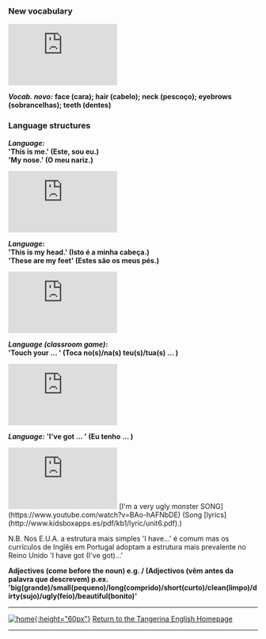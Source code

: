 ### New vocabulary

<iframe width="220" height="124" src="https://www.youtube.com/embed/2Hmq74bQP6s" frameborder="0" allow="accelerometer; autoplay; clipboard-write; encrypted-media; gyroscope; picture-in-picture" allowfullscreen></iframe>  

***Vocab. novo:*** **face (cara); hair (cabelo); neck (pescoço); eyebrows (sobrancelhas); teeth (dentes)**  

### Language structures

***Language:***  
**'This is me.' (Este, sou eu.)**  
**'My nose.' (O meu nariz.)**  

<iframe width="220" height="124" src="https://www.youtube.com/embed/QkHQ0CYwjaI" frameborder="0" allow="accelerometer; autoplay; clipboard-write; encrypted-media; gyroscope; picture-in-picture" allowfullscreen></iframe>  

***Language:***  
**'This is my head.' (Isto é a minha cabeça.)**  
**'These are my feet' (Estes são os meus pés.)**  

<iframe width="220" height="124" src="https://www.youtube.com/embed/4-T9QuldVOw" frameborder="0" allow="accelerometer; autoplay; clipboard-write; encrypted-media; gyroscope; picture-in-picture" allowfullscreen></iframe>  

***Language (classroom game):***  
**'Touch your ... ' (Toca no(s)/na(s) teu(s)/tua(s) ... )**  

<iframe width="220" height="124" src="https://www.youtube.com/embed/3ZWtDfBoU-E" frameborder="0" allow="accelerometer; autoplay; clipboard-write; encrypted-media; gyroscope; picture-in-picture" allowfullscreen></iframe>  

***Language:*** 
**'I've got ... ' (Eu tenho ... )**  

<iframe width="220" height="124" src="https://www.youtube.com/embed/BAo-hAFNbDE" frameborder="0" allow="accelerometer; autoplay; clipboard-write; encrypted-media; gyroscope; picture-in-picture" allowfullscreen></iframe>  
[I'm a very ugly monster SONG](https://www.youtube.com/watch?v=BAo-hAFNbDE) (Song [lyrics](http://www.kidsboxapps.es/pdf/kb1/lyric/unit6.pdf).)  

N.B. Nos E.U.A. a estrutura mais simples 'I have...' é comum mas os currículos de Inglês em Portugal adoptam a estrutura mais prevalente no Reino Unido 'I have got (I've got)...'

**Adjectives (come before the noun) e.g. / (Adjectivos (vêm antes da palavra que descrevem) p.ex.**   **'big(grande)/small(pequeno)/long(comprido)/short(curto)/clean(limpo)/dirty(sujo)/ugly(feio)/beautiful(bonito)'**  

***
[![home](https://1blockatatime.github.io/English/images/home.png){:height="60px"}](https://tangerina-pt.github.io/English) [Return to the Tangerina English Homepage](https://tangerina-pt.github.io/English)  

***

